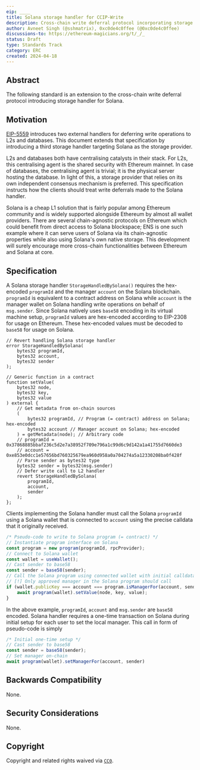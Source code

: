 ```yaml
---
eip: ____
title: Solana storage handler for CCIP-Write
description: Cross-chain write deferral protocol incorporating storage handler for Solana
author: Avneet Singh (@sshmatrix), 0xc0de4c0ffee (@0xc0de4c0ffee)
discussions-to: https://ethereum-magicians.org/t/_/_
status: Draft
type: Standards Track
category: ERC
created: 2024-04-18
---
```


## Abstract
The following standard is an extension to the cross-chain write deferral protocol introducing storage handler for Solana.

## Motivation
[EIP-5559](./eip-5559) introduces two external handlers for deferring write operations to L2s and databases. This document extends that specification by introducing a third storage handler targeting Solana as the storage provider. 

L2s and databases both have centralising catalysts in their stack. For L2s, this centralising agent is the shared security with Ethereum mainnet. In case of databases, the centralising agent is trivial; it is the physical server hosting the database. In light of this, a storage provider that relies on its own independent consensus mechanism is preferred. This specification instructs how the clients should treat write deferrals made to the Solana handler.

Solana is a cheap L1 solution that is fairly popular among Ethereum community and is widely supported alongside Ethereum by almost all wallet providers. There are several chain-agnostic protocols on Ethereum which could benefit from direct access to Solana blockspace; ENS is one such example where it can serve users of Solana via its chain-agnostic properties while also using Solana's own native storage. This development will surely encourage more cross-chain functionalities between Ethereum and Solana at core. 

## Specification
A Solana storage handler `StorageHandledBySolana()` requires the hex-encoded `programId` and the manager `account` on the Solana blockchain. `programId` is equivalent to a contract address on Solana while `account` is the manager wallet on Solana handling write operations on behalf of `msg.sender`. Since Solana natively uses `base58` encoding in its virtual machine setup, `programId` values are hex-encoded according to EIP-2308 for usage on Ethereum. These hex-encoded values must be decoded to `base58` for usage on Solana. 

```solidity
// Revert handling Solana storage handler
error StorageHandledBySolana(
    bytes32 programId,
    bytes32 account,
    bytes32 sender
);

// Generic function in a contract
function setValue(
    bytes32 node,
    bytes32 key,
    bytes32 value
) external {
    // Get metadata from on-chain sources
    (
        bytes32 programId, // Program (= contract) address on Solana; hex-encoded
        bytes32 account // Manager account on Solana; hex-encoded
    ) = getMetadata(node); // Arbitrary code
    // programId = 0x37868885bbaf236c5d2e7a38952f709e796a1c99d6c9d142a1a41755d7660de3
    // account = 0xe853e0dcc1e57656bd760325679ea960d958a0a704274a5a12330208ba0f428f
    // Parse sender as bytes32 type
    bytes32 sender = bytes32(msg.sender)
    // Defer write call to L2 handler
    revert StorageHandledBySolana( 
        programId,
        account,
        sender
    );
};
```

Clients implementing the Solana handler must call the Solana `programId` using a Solana wallet that is connected to `account` using the precise calldata that it originally received. 

```js
/* Pseudo-code to write to Solana program (= contract) */
// Instantiate program interface on Solana
const program = new program(programId, rpcProvider);
// Connect to Solana wallet
const wallet = useWallet();
// Cast sender to base58
const sender = base58(sender);
// Call the Solana program using connected wallet with initial calldata
// [!] Only approved manager in the Solana program should call
if (wallet.publicKey === account === program.isManagerFor(account, sender)) {
    await program(wallet).setValue(node, key, value);
}
```

In the above example, `programId`, `account` and `msg.sender` are `base58` encoded. Solana handler requires a one-time transaction on Solana during initial setup for each user to set the local manager. This call in form of pseudo-code is simply 

```js 
/* Initial one-time setup */
// Cast sender to base58
const sender = base58(sender);
// Set manager on-chain
await program(wallet).setManagerFor(account, sender)
```

## Backwards Compatibility
None.

## Security Considerations
None.

## Copyright
Copyright and related rights waived via [`CC0`](../LICENSE.md).
